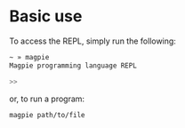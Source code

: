 # Basic use

To access the REPL, simply run the following:

```bash
~ » magpie
Magpie programming language REPL

>>
```

or, to run a program:

```text
magpie path/to/file
```



